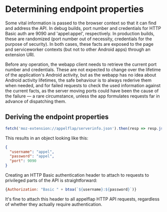 # Determining endpoint properties

Some vital information is passed to the browser context so that it can find and address the API.
In debug builds, port number and credentials for HTTP Basic auth are 9090 and 'appel:appel', respectively.
In production builds, these are randomized (port number out of necessity, credentials for the purpose of security).
In both cases, these facts are exposed to the page and serviceworker contexts (but not to other Android apps) through an extension URI.

Before any operation, the webapp client needs to retrieve the current port number and credentials.
These are not expected to change over the lifetime of the application's Android activity, but as the webapp has no idea about Android activity lifetimes,
the safe behaviour is to always rederive them when needed, and for failed requests to check the used information against the current facts, as the server moving ports could have been the cause of the failure — a rare circumstance, unless the app formulates requests far in advance of dispatching them.

## Deriving the endpoint properties

```javascript
fetch('moz-extension://appelflap/serverinfo.json').then(resp => resp.json())
```

This results in an object looking like this:
```json
{
  "username": "appel",
  "password": "appel",
  "port": 9090
}
```

Creating an HTTP Basic authentication header to attach to requests to privileged parts of the API is straightforward:

```javascript
{Authorization: "Basic " + btoa(`${username}:${password}`)}
```

It's fine to attach this header to all appelflap HTTP API requests, regardless of whether they actually require authentication.